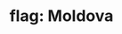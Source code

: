---
layout: flags
title: "flag: Moldova"
emoji: flag_moldova
permalink: 🇲🇩.html
image: assets/img/3moji/flag_moldova.png
---